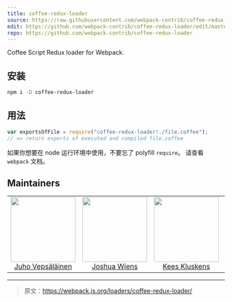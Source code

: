 ```yaml
---
title: coffee-redux-loader
source: https://raw.githubusercontent.com/webpack-contrib/coffee-redux-loader/master/README.md
edit: https://github.com/webpack-contrib/coffee-redux-loader/edit/master/README.md
repo: https://github.com/webpack-contrib/coffee-redux-loader
---
```


  <p>Coffee Script Redux loader for Webpack.<p>
</div>

## 安装

```bash
npm i -D coffee-redux-loader
```

## 用法

``` javascript
var exportsOfFile = require("coffee-redux-loader!./file.coffee");
// => return exports of executed and compiled file.coffee
```

如果你想要在 node 运行环境中使用，不要忘了 polyfill `require`。
请查看 `webpack` 文档。


## Maintainers

<table>
  <tbody>
    <tr>
      <td align="center">
        <img width="150" height="150"
        src="https://avatars3.githubusercontent.com/u/166921?v=3&s=150">
        </br>
        <a href="https://github.com/bebraw">Juho Vepsäläinen</a>
      </td>
      <td align="center">
        <img width="150" height="150"
        src="https://avatars2.githubusercontent.com/u/8420490?v=3&s=150">
        </br>
        <a href="https://github.com/d3viant0ne">Joshua Wiens</a>
      </td>
      <td align="center">
        <img width="150" height="150"
        src="https://avatars3.githubusercontent.com/u/533616?v=3&s=150">
        </br>
        <a href="https://github.com/SpaceK33z">Kees Kluskens</a>
      </td>
      <td align="center">
        <img width="150" height="150"
        src="https://avatars3.githubusercontent.com/u/3408176?v=3&s=150">
        </br>
        <a href="https://github.com/TheLarkInn">Sean Larkin</a>
      </td>
    </tr>
  <tbody>
</table>


[npm]: https://img.shields.io/npm/v/coffee-redux-loader.svg
[npm-url]: https://npmjs.com/package/coffee-redux-loader

[deps]: https://david-dm.org/webpack-contrib/coffee-redux-loader.svg
[deps-url]: https://david-dm.org/webpack-contrib/coffee-redux-loader

[chat]: https://img.shields.io/badge/gitter-webpack%2Fwebpack-brightgreen.svg
[chat-url]: https://gitter.im/webpack/webpack

***

> 原文：https://webpack.js.org/loaders/coffee-redux-loader/
